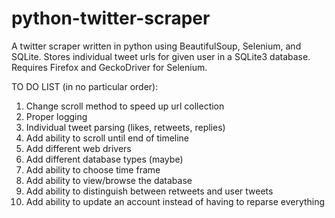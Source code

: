 # python-twitter-scraper
A twitter scraper written in python using BeautifulSoup, Selenium, and SQLite.
Stores individual tweet urls for given user in a SQLite3 database.
Requires Firefox and GeckoDriver for Selenium.


TO DO LIST (in no particular order):
1. Change scroll method to speed up url collection
2. Proper logging
3. Individual tweet parsing (likes, retweets, replies)
4. Add ability to scroll until end of timeline
5. Add different web drivers
6. Add different database types (maybe)
7. Add ability to choose time frame
8. Add ability to view/browse the database
9. Add ability to distinguish between retweets and user tweets 
10. Add ability to update an account instead of having to reparse everything
